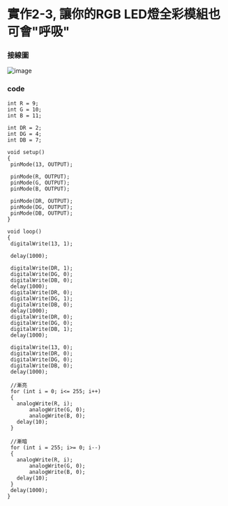 # 實作2-3, 讓你的RGB LED燈全彩模組也可會"呼吸"
### 接線圖
![image](https://user-images.githubusercontent.com/17948436/132971267-ba832e3a-1714-454b-97e8-97a18cc894c8.png)


### code
 ```
int R = 9;
int G = 10;
int B = 11;

int DR = 2;
int DG = 4;
int DB = 7;

void setup()
{
  pinMode(13, OUTPUT);
  
  pinMode(R, OUTPUT);
  pinMode(G, OUTPUT);
  pinMode(B, OUTPUT);  
  
  pinMode(DR, OUTPUT);
  pinMode(DG, OUTPUT);
  pinMode(DB, OUTPUT);   
}

void loop()
{
  digitalWrite(13, 1); 
  
  delay(1000); 
  
  digitalWrite(DR, 1);
  digitalWrite(DG, 0);
  digitalWrite(DB, 0);
  delay(1000);
  digitalWrite(DR, 0);
  digitalWrite(DG, 1);
  digitalWrite(DB, 0);  
  delay(1000);
  digitalWrite(DR, 0);
  digitalWrite(DG, 0);
  digitalWrite(DB, 1);  
  delay(1000);

  digitalWrite(13, 0); 
  digitalWrite(DR, 0); 
  digitalWrite(DG, 0); 
  digitalWrite(DB, 0); 
  delay(1000);
  
  //漸亮
  for (int i = 0; i<= 255; i++)
  {
  	analogWrite(R, i);
		analogWrite(G, 0);
		analogWrite(B, 0);
    delay(10);
  } 

  //漸暗
  for (int i = 255; i>= 0; i--)
  {
  	analogWrite(R, i);
		analogWrite(G, 0);
		analogWrite(B, 0);
    delay(10); 
  }  
  delay(1000);
}
 ```
